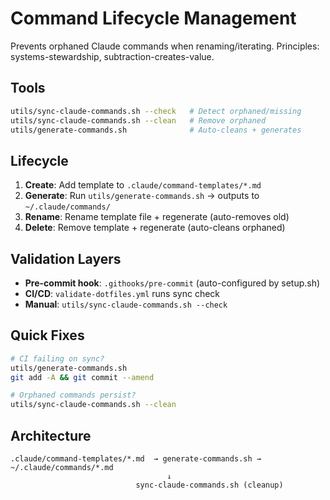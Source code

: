 # Command Lifecycle Management

Prevents orphaned Claude commands when renaming/iterating. Principles: systems-stewardship, subtraction-creates-value.

## Tools

```bash
utils/sync-claude-commands.sh --check   # Detect orphaned/missing
utils/sync-claude-commands.sh --clean   # Remove orphaned
utils/generate-commands.sh              # Auto-cleans + generates
```

## Lifecycle

1. **Create**: Add template to `.claude/command-templates/*.md`
2. **Generate**: Run `utils/generate-commands.sh` → outputs to `~/.claude/commands/`
3. **Rename**: Rename template file + regenerate (auto-removes old)
4. **Delete**: Remove template + regenerate (auto-cleans orphaned)

## Validation Layers

- **Pre-commit hook**: `.githooks/pre-commit` (auto-configured by setup.sh)
- **CI/CD**: `validate-dotfiles.yml` runs sync check
- **Manual**: `utils/sync-claude-commands.sh --check`

## Quick Fixes

```bash
# CI failing on sync?
utils/generate-commands.sh
git add -A && git commit --amend

# Orphaned commands persist?
utils/sync-claude-commands.sh --clean
```

## Architecture

```
.claude/command-templates/*.md  → generate-commands.sh → ~/.claude/commands/*.md
                                   ↓
                            sync-claude-commands.sh (cleanup)